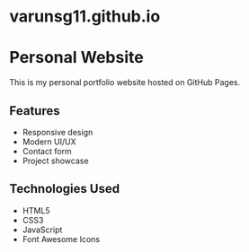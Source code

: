 # varunsg11.github.io

# Personal Website

This is my personal portfolio website hosted on GitHub Pages.

## Features

- Responsive design
- Modern UI/UX
- Contact form
- Project showcase

## Technologies Used

- HTML5
- CSS3
- JavaScript
- Font Awesome Icons
